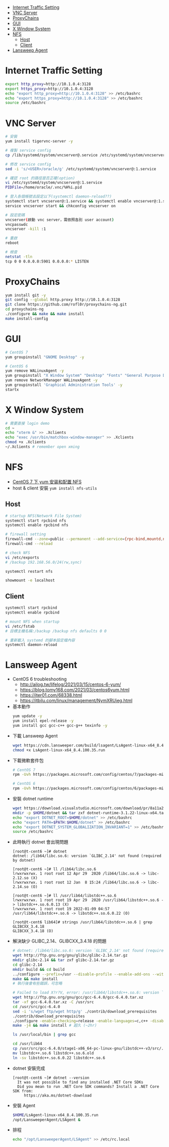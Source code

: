 - [Internet Traffic Setting](#internet-traffic-setting)
- [VNC Server](#vnc-server)
- [ProxyChains](#proxychains)
- [GUI](#gui)
- [X Window System](#x-window-system)
- [NFS](#nfs)
    - [Host](#host)
    - [Client](#client)
- [Lansweep Agent](#lansweep-agent)

# Internet Traffic Setting
```bash
export http_proxy=http://10.1.0.4:3128
export https_proxy=http://10.1.0.4:3128
echo "export http_proxy=http://10.1.0.4:3128" >> /etc/bashrc
echo "export https_proxy=http://10.1.0.4:3128" >> /etc/bashrc
source /etc/bashrc
```

# VNC Server
```bash
# 安裝
yum install tigervnc-server -y

# 複製 service config
cp /lib/systemd/system/vncserver@.service /etc/systemd/system/vncserver@:1.service

# 修改 service config
sed -i 's/<USER>/oracle/g' /etc/systemd/system/vncserver@:1.service

# 確認 root 的路徑是否正確(option)
vi /etc/systemd/system/vncserver@:1.service
PIDFile=/home/oracle/.vnc/%H%i.pid

# 登入各個帳號去設定以下(systemctl daemon-reload??)
systemctl start vncserver@:1.service && systemctl enable vncserver@:1.service
service vncserver start && chkconfig vncserver on

# 設定密碼
vncserver(啟動 vnc server，需依照各別 user account)
vncpasswdc
vncserver -kill :1

# 重啟
reboot

# 檢查
netstat -tln
tcp 0 0 0.0.0.0:5901 0.0.0.0:* LISTEN
```

# ProxyChains
```bash
yum install git -y
git config --global http.proxy http://10.1.0.4:3128
git clone https://github.com/rofl0r/proxychains-ng.git
cd proxychains-ng
./configure && make && make install
make install-config
```

# GUI
```bash
# CentOS 7
yum groupinstall "GNOME Desktop" -y

# CentOS 6
yum remove WALinuxAgent -y
yum groupinstall "X Window System" "Desktop" "Fonts" "General Purpose Desktop"
yum remove NetworkManager WALinuxAgent -y
yum groupinstall 'Graphical Administration Tools' -y
startx
```

# X Window System
```bash
# 需要直接 login demo
cd ~
echo "xterm &" >> .Xclients
echo "exec /usr/bin/matchbox-window-manager" >> .Xclients
chmod +x .Xclients
~/.Xclients # remember open xming
```

# NFS
- [CentOS 7 下 yum 安装和配置 NFS](https://qizhanming.com/blog/2018/08/08/how-to-install-nfs-on-centos-7)
- host & client 安裝 `yum install nfs-utils`

## Host
```bash
# startup NFS(Network File System)
systemctl start rpcbind nfs
systemctl enable rpcbind nfs

# firewall setting
firewall-cmd --zone=public --permanent --add-service={rpc-bind,mountd,nfs}
firewall-cmd --reload

# check NFS
vi /etc/exports
# /backup 192.168.56.0/24(rw,sync)

systemctl restart nfs

showmount -e localhost
```

## Client
```bash
systemctl start rpcbind
systemctl enable rpcbind

# mount NFS when startup
vi /etc/fstab
# 目標主機名稱:/backup /backup nfs defaults 0 0

# 重新載入 systemd 的腳本設定檔內容
systemctl daemon-reload
```

# Lansweep Agent
- CentOS 6 troubleshooting
    - http://ailog.tw/lifelog/2021/03/15/centos-6-yum/
    - https://blog.tomy168.com/2021/03/centos6yum.html
    - https://iter01.com/68338.html
    - https://itbilu.com/linux/management/NymXRUieg.html
- 基本動作
    ```bash
    yum update -y
    yum install epel-release -y
    yum install gcc gcc-c++ gcc-g++ texinfo -y
    ```
- 下載 Lansweep Agent
    ```bash
    wget https://cdn.lansweeper.com/build/lsagent/LsAgent-linux-x64_8.4.100.35.run
    chmod +x LsAgent-linux-x64_8.4.100.35.run
    ```
- 下載微軟套件包
    ```bash
    # CentOS 7
    rpm -Uvh https://packages.microsoft.com/config/centos/7/packages-microsoft-prod.rpm

    # CentOS 6
    rpm -Uvh https://packages.microsoft.com/config/centos/6/packages-microsoft-prod.rpm
    ```
- 安裝 dotnet runtime
    ```bash
    wget https://download.visualstudio.microsoft.com/download/pr/8a11a2ba-d599-486f-ba61-9e420bc4a2bb/db9d61f28e0a688adc83687b611702ff/dotnet-runtime-3.1.22-linux-x64.tar.gz
    mkdir -p $HOME/dotnet && tar zxf dotnet-runtime-3.1.22-linux-x64.tar.gz -C $HOME/dotnet
    echo "export DOTNET_ROOT=$HOME/dotnet" >> /etc/bashrc
    echo "export PATH=$PATH:$HOME/dotnet" >> /etc/bashrc
    echo "export DOTNET_SYSTEM_GLOBALIZATION_INVARIANT=1" >> /etc/bashrc # CentOS 6
    source /etc/bashrc
    ```
- 此時執行 dotnet 會出現問題
    ```
    [root@t-cent6 ~]# dotnet
    dotnet: /lib64/libc.so.6: version `GLIBC_2.14' not found (required by dotnet)

    [root@t-cent6 ~]# ll /lib64/libc.so.6
    lrwxrwxrwx. 1 root root 12 Apr 29  2020 /lib64/libc.so.6 -> libc-2.12.so (X)
    lrwxrwxrwx. 1 root root 12 Jan  8 15:24 /lib64/libc.so.6 -> libc-2.14.so (O)

    [root@t-cent6 ~]# ll /usr/lib64/libstdc++.so.6
    lrwxrwxrwx. 1 root root 19 Apr 29  2020 /usr/lib64/libstdc++.so.6 -> libstdc++.so.6.0.13 (X)
    lrwxrwxrwx. 1 root root 19 2022-01-09 04:57 /usr/lib64/libstdc++.so.6 -> libstdc++.so.6.0.22 (O)

    [root@t-cent6 lib64]# strings /usr/lib64/libstdc++.so.6 | grep GLIBCXX_3.4.18
    GLIBCXX_3.4.18 (O)
    ```
- 解決缺少 GLIBC_2.14、GLIBCXX_3.4.18 的問題
    ```bash
    # dotnet: /lib64/libc.so.6: version `GLIBC_2.14' not found (required by dotnet)
    wget http://ftp.gnu.org/gnu/glibc/glibc-2.14.tar.gz
    mkdir glibc-2.14 && tar zxf glibc-2.14.tar.gz
    cd glibc-2.14
    mkdir build && cd build
    ../configure --prefix=/usr --disable-profile --enable-add-ons --with-headers=/usr/include --with-binutils=/usr/bin
    make && make install
    # 執行後會有些錯誤，可忽略

    # Failed to load X?r?V, error: /usr/lib64/libstdc++.so.6: version `GLIBCXX_3.4.18' not found (required by /root/dotnet/host/fxr/3.1.22/libhostfxr.so)
    wget http://ftp.gnu.org/gnu/gcc/gcc-6.4.0/gcc-6.4.0.tar.xz
    tar -xf gcc-6.4.0.tar.xz -C /usr/src
    cd /usr/src/gcc-6.4.0
    sed -i 's/wget ftp/wget http/g' ./contrib/download_prerequisites
    ./contrib/download_prerequisites
    ./configure -enable-checking=release -enable-languages=c,c++ -disable-multilib
    make -j4 && make install # 超久 (~2hr)

    ls /usr/local/bin | grep gcc

    cd /usr/lib64
    cp /usr/src/gcc-6.4.0/stage1-x86_64-pc-linux-gnu/libstdc++-v3/src/.libs/libstdc++.so.6.0.22 libstdc++.so.6.0.22
    mv libstdc++.so.6 libstdc++.so.6.old
    ln -sv libstdc++.so.6.0.22 libstdc++.so.6
    ```
- dotnet 安裝完成
    ```
    [root@t-cent6 ~]# dotnet --version
      It was not possible to find any installed .NET Core SDKs
      Did you mean to run .NET Core SDK commands? Install a .NET Core SDK from:
         https://aka.ms/dotnet-download
    ```
- 安裝 Agent
    ```bash
    $HOME/LsAgent-linux-x64_8.4.100.35.run
    /opt/LansweeperAgent/LSAgent &
    ```
- 排程
    ```bash
    echo "/opt/LansweeperAgent/LSAgent" >> /etc/rc.local
    ```